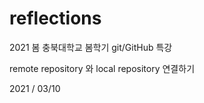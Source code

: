 # reflections

2021 봄 충북대학교 봄학기 git/GitHub 특강

remote repository 와 local repository 연결하기

2021 / 03/10
